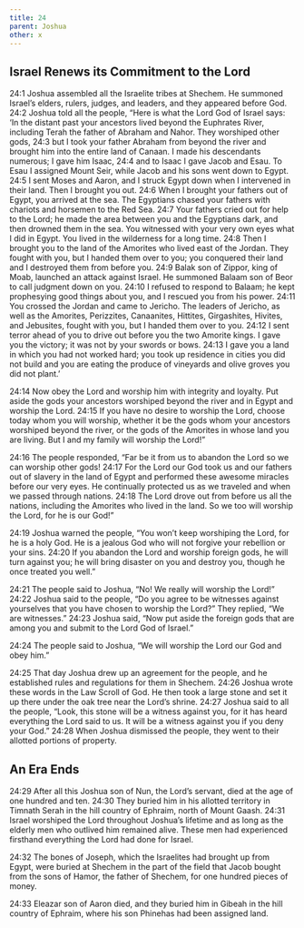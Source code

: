```yaml
---
title: 24
parent: Joshua
other: x
---
```


## Israel Renews its Commitment to the Lord

<a name="24:1">24:1</a> Joshua assembled all the Israelite tribes at Shechem. He summoned Israel’s elders, rulers, judges, and leaders, and they appeared before God. <a name="24:2">24:2</a> Joshua told all the people, “Here is what the Lord God of Israel says: ‘In the distant past your ancestors lived beyond the Euphrates River, including Terah the father of Abraham and Nahor. They worshiped other gods, <a name="24:3">24:3</a> but I took your father Abraham from beyond the river and brought him into the entire land of Canaan. I made his descendants numerous; I gave him Isaac, <a name="24:4">24:4</a> and to Isaac I gave Jacob and Esau. To Esau I assigned Mount Seir, while Jacob and his sons went down to Egypt. <a name="24:5">24:5</a> I sent Moses and Aaron, and I struck Egypt down when I intervened in their land. Then I brought you out. <a name="24:6">24:6</a> When I brought your fathers out of Egypt, you arrived at the sea. The Egyptians chased your fathers with chariots and horsemen to the Red Sea. <a name="24:7">24:7</a> Your fathers cried out for help to the Lord; he made the area between you and the Egyptians dark, and then drowned them in the sea. You witnessed with your very own eyes what I did in Egypt. You lived in the wilderness for a long time. <a name="24:8">24:8</a> Then I brought you to the land of the Amorites who lived east of the Jordan. They fought with you, but I handed them over to you; you conquered their land and I destroyed them from before you. <a name="24:9">24:9</a> Balak son of Zippor, king of Moab, launched an attack against Israel. He summoned Balaam son of Beor to call judgment down on you. <a name="24:10">24:10</a> I refused to respond to Balaam; he kept prophesying good things about you, and I rescued you from his power. <a name="24:11">24:11</a> You crossed the Jordan and came to Jericho. The leaders of Jericho, as well as the Amorites, Perizzites, Canaanites, Hittites, Girgashites, Hivites, and Jebusites, fought with you, but I handed them over to you. <a name="24:12">24:12</a> I sent terror ahead of you to drive out before you the two Amorite kings. I gave you the victory; it was not by your swords or bows. <a name="24:13">24:13</a> I gave you a land in which you had not worked hard; you took up residence in cities you did not build and you are eating the produce of vineyards and olive groves you did not plant.’

<a name="24:14">24:14</a> Now obey the Lord and worship him with integrity and loyalty. Put aside the gods your ancestors worshiped beyond the river and in Egypt and worship the Lord. <a name="24:15">24:15</a> If you have no desire to worship the Lord, choose today whom you will worship, whether it be the gods whom your ancestors worshiped beyond the river, or the gods of the Amorites in whose land you are living. But I and my family will worship the Lord!”

<a name="24:16">24:16</a> The people responded, “Far be it from us to abandon the Lord so we can worship other gods! <a name="24:17">24:17</a> For the Lord our God took us and our fathers out of slavery in the land of Egypt and performed these awesome miracles before our very eyes. He continually protected us as we traveled and when we passed through nations. <a name="24:18">24:18</a> The Lord drove out from before us all the nations, including the Amorites who lived in the land. So we too will worship the Lord, for he is our God!”

<a name="24:19">24:19</a> Joshua warned the people, “You won’t keep worshiping the Lord, for he is a holy God. He is a jealous God who will not forgive your rebellion or your sins. <a name="24:20">24:20</a> If you abandon the Lord and worship foreign gods, he will turn against you; he will bring disaster on you and destroy you, though he once treated you well.”

<a name="24:21">24:21</a> The people said to Joshua, “No! We really will worship the Lord!” <a name="24:22">24:22</a> Joshua said to the people, “Do you agree to be witnesses against yourselves that you have chosen to worship the Lord?” They replied, “We are witnesses.” <a name="24:23">24:23</a> Joshua said, “Now put aside the foreign gods that are among you and submit to the Lord God of Israel.”

<a name="24:24">24:24</a> The people said to Joshua, “We will worship the Lord our God and obey him.”

<a name="24:25">24:25</a> That day Joshua drew up an agreement for the people, and he established rules and regulations for them in Shechem. <a name="24:26">24:26</a> Joshua wrote these words in the Law Scroll of God. He then took a large stone and set it up there under the oak tree near the Lord’s shrine. <a name="24:27">24:27</a> Joshua said to all the people, “Look, this stone will be a witness against you, for it has heard everything the Lord said to us. It will be a witness against you if you deny your God.” <a name="24:28">24:28</a> When Joshua dismissed the people, they went to their allotted portions of property.

## An Era Ends

<a name="24:29">24:29</a> After all this Joshua son of Nun, the Lord’s servant, died at the age of one hundred and ten. <a name="24:30">24:30</a> They buried him in his allotted territory in Timnath Serah in the hill country of Ephraim, north of Mount Gaash. <a name="24:31">24:31</a> Israel worshiped the Lord throughout Joshua’s lifetime and as long as the elderly men who outlived him remained alive. These men had experienced firsthand everything the Lord had done for Israel.

<a name="24:32">24:32</a> The bones of Joseph, which the Israelites had brought up from Egypt, were buried at Shechem in the part of the field that Jacob bought from the sons of Hamor, the father of Shechem, for one hundred pieces of money.

<a name="24:33">24:33</a> Eleazar son of Aaron died, and they buried him in Gibeah in the hill country of Ephraim, where his son Phinehas had been assigned land.
